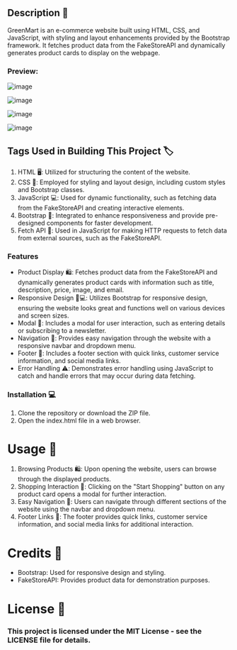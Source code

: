 ## Description 🥸
GreenMart is an e-commerce website built using HTML, CSS, and JavaScript, with styling and layout enhancements provided by the Bootstrap framework. It fetches product data from the FakeStoreAPI and dynamically generates product cards to display on the webpage.

### Preview:
![image](https://github.com/user-attachments/assets/d5e51e01-d0e0-4b98-8280-9f6a219ba347)

![image](https://github.com/user-attachments/assets/fc657b72-1e92-4bb8-b257-990121e9afed)

![image](https://github.com/user-attachments/assets/d0a91abf-28cd-4152-9ad0-25d6a75cd373)

![image](https://github.com/user-attachments/assets/cbf74589-c833-4d71-92e9-a3329d14e2df)

## Tags Used in Building This Project 🏷️ 
1. HTML 🖥️: Utilized for structuring the content of the website.
2. CSS 🎨: Employed for styling and layout design, including custom styles and Bootstrap classes.
3. JavaScript 💻: Used for dynamic functionality, such as fetching data from the FakeStoreAPI and creating interactive elements.
4. Bootstrap 🚀: Integrated to enhance responsiveness and provide pre-designed components for faster development.
5. Fetch API 🔄: Used in JavaScript for making HTTP requests to fetch data from external sources, such as the FakeStoreAPI.

### Features
- Product Display 🛍️: Fetches product data from the FakeStoreAPI and dynamically generates product cards with information such as title, description, price, image, and email.
- Responsive Design 📱💻: Utilizes Bootstrap for responsive design, ensuring the website looks great and functions well on various devices and screen sizes.
- Modal 🔔: Includes a modal for user interaction, such as entering details or subscribing to a newsletter.
- Navigation 🧭: Provides easy navigation through the website with a responsive navbar and dropdown menu.
- Footer 👣: Includes a footer section with quick links, customer service information, and social media links.
- Error Handling ⚠️: Demonstrates error handling using JavaScript to catch and handle errors that may occur during data fetching.

### Installation 💻
1. Clone the repository or download the ZIP file.
2. Open the index.html file in a web browser.

# Usage 🚀
1. Browsing Products 🛍️: Upon opening the website, users can browse through the displayed products.
2. Shopping Interaction 🛒: Clicking on the "Start Shopping" button on any product card opens a modal for further interaction.
3. Easy Navigation 🧭: Users can navigate through different sections of the website using the navbar and dropdown menu.
4. Footer Links 🔗: The footer provides quick links, customer service information, and social media links for additional interaction.

# Credits 🙌
- Bootstrap: Used for responsive design and styling.
- FakeStoreAPI: Provides product data for demonstration purposes.

# License 📝
### This project is licensed under the MIT License - see the LICENSE file for details.
